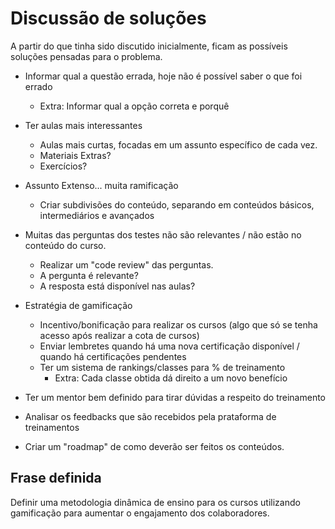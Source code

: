 # Discussão de soluções

A partir do que tinha sido discutido inicialmente, ficam as possíveis soluções pensadas para o problema.

- Informar qual a questão errada, hoje não é possível saber o que foi errado
    - Extra: Informar qual a opção correta e porquê

- Ter aulas mais interessantes
    - Aulas mais curtas, focadas em um assunto específico de cada vez.
    - Materiais Extras?
    - Exercícios?

- Assunto Extenso... muita ramificação
    - Criar subdivisões do conteúdo, separando em conteúdos básicos, intermediários e avançados

- Muitas das perguntas dos testes não são relevantes / não estão no conteúdo do curso.
    - Realizar um "code review" das perguntas.
    - A pergunta é relevante?
    - A resposta está disponível nas aulas?

- Estratégia de gamificação
    - Incentivo/bonificação para realizar os cursos (algo que só se tenha acesso após realizar a cota de cursos)
    - Enviar lembretes quando há uma nova certificação disponível / quando há certificações pendentes
    - Ter um sistema de rankings/classes para % de treinamento
        - Extra: Cada classe obtida dá direito a um novo benefício

- Ter um mentor bem definido para tirar dúvidas a respeito do treinamento

- Analisar os feedbacks que são recebidos pela prataforma de treinamentos

- Criar um "roadmap" de como deverão ser feitos os conteúdos.

## Frase definida

Definir uma metodologia dinâmica de ensino para os cursos utilizando gamificação para aumentar o engajamento dos colaboradores.